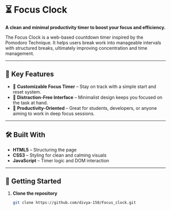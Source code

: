 # ⏳ Focus Clock

**A clean and minimal productivity timer to boost your focus and efficiency.**

The Focus Clock is a web-based countdown timer inspired by the Pomodoro Technique. It helps users break work into manageable intervals with structured breaks, ultimately improving concentration and time management.

---

## 🌟 Key Features

- 🔔 **Customizable Focus Timer** – Stay on track with a simple start and reset system.
- 🧘 **Distraction-Free Interface** – Minimalist design keeps you focused on the task at hand.
- 🎯 **Productivity-Oriented** – Great for students, developers, or anyone aiming to work in deep focus sessions.

---

## 🛠️ Built With

- **HTML5** – Structuring the page
- **CSS3** – Styling for clean and calming visuals
- **JavaScript** – Timer logic and DOM interaction

---

## 🚀 Getting Started

1. **Clone the repository**

   ```bash
   git clone https://github.com/divya-150/Focus_clock.git
